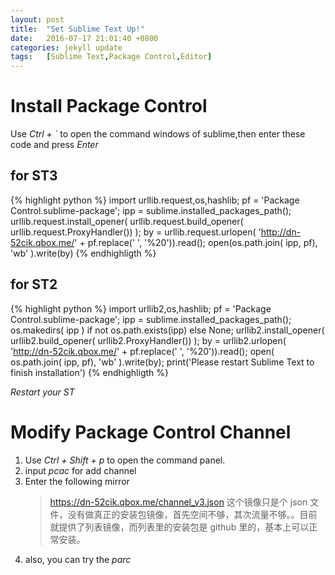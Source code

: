 ```yaml
---
layout: post
title:  "Set Sublime Text Up!"
date:   2016-07-17 21:01:40 +0800
categories: jekyll update
tags:   [Sublime Text,Package Control,Editor]
---
```


# Install Package Control
Use *Ctrl + `* to open the command windows of sublime,then enter these code and press *Enter*

## for ST3
{% highlight python %}
import urllib.request,os,hashlib; pf = 'Package Control.sublime-package'; ipp = sublime.installed_packages_path(); urllib.request.install_opener( urllib.request.build_opener( urllib.request.ProxyHandler()) ); by = urllib.request.urlopen( 'http://dn-52cik.qbox.me/' + pf.replace(' ', '%20')).read(); open(os.path.join( ipp, pf), 'wb' ).write(by)
{% endhighligth %}

## for ST2
{% highlight python %}
import urllib2,os,hashlib; pf = 'Package Control.sublime-package'; ipp = sublime.installed_packages_path(); os.makedirs( ipp ) if not os.path.exists(ipp) else None; urllib2.install_opener( urllib2.build_opener( urllib2.ProxyHandler()) ); by = urllib2.urlopen( 'http://dn-52cik.qbox.me/' + pf.replace(' ', '%20')).read(); open( os.path.join( ipp, pf), 'wb' ).write(by); print('Please restart Sublime Text to finish installation')
{% endhighligth %}

*Restart your ST*

# Modify Package Control Channel
1) Use *Ctrl + Shift + p* to open the command panel.
2) input *pcac* for add channel
3) Enter the following mirror
	>https://dn-52cik.qbox.me/channel_v3.json
	这个镜像只是个 json 文件，没有做真正的安装包镜像，首先空间不够，其次流量不够。。目前就提供了列表镜像，而列表里的安装包是 github 里的，基本上可以正常安装。
4) also, you can try the *parc*

